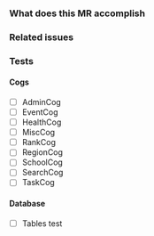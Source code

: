 ### What does this MR accomplish

### Related issues

### Tests

#### Cogs

* [ ] AdminCog
* [ ] EventCog
* [ ] HealthCog
* [ ] MiscCog
* [ ] RankCog
* [ ] RegionCog
* [ ] SchoolCog
* [ ] SearchCog
* [ ] TaskCog

#### Database

* [ ] Tables test
